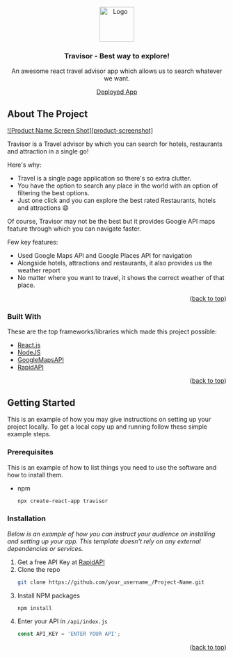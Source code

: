 


<!-- PROJECT LOGO -->
<br />
<div align="center">
  <a href="https://github.com/othneildrew/Best-README-Template">
    <img src="images/logo.png" alt="Logo" width="80" height="80">
  </a>

  <h3 align="center">Travisor - Best way to explore!</h3>

  <p align="center">
    An awesome react travel advisor app which allows us to search whatever we want.
    <br />
  </p>
  
  [Deployed App](https://travisor.netlify.app/)
</div>



<!-- ABOUT THE PROJECT -->
## About The Project

[![Product Name Screen Shot][product-screenshot]](https://example.com)

Travisor is a Travel advisor by which you can search for hotels, restaurants and attraction in a single go!

Here's why:
* Travel is a single page application so there's so extra clutter.
* You have the option to search any place in the world with an option of filtering the best options.
* Just one click and you can explore the best rated Restaurants, hotels and attractions :smile:

Of course, Travisor may not be the best but it provides Google API maps feature through which you can navigate faster.

Few key features:
* Used Google Maps API and Google Places API for navigation
* Alongside hotels, attractions and restaurants, it also provides us the weather report
* No matter where you want to travel, it shows the correct weather of that place.


<p align="right">(<a href="#top">back to top</a>)</p>



### Built With

These are the top frameworks/libraries which made this project possible:

* [React.js](https://reactjs.org/)
* [NodeJS](https://nodesjs.org/)
* [GoogleMapsAPI](https://developers.google.com/maps)
* [RapidAPI](https://rapidapi.com/)

<p align="right">(<a href="#top">back to top</a>)</p>



<!-- GETTING STARTED -->
## Getting Started

This is an example of how you may give instructions on setting up your project locally.
To get a local copy up and running follow these simple example steps.

### Prerequisites

This is an example of how to list things you need to use the software and how to install them.
* npm
  ```sh
  npx create-react-app travisor
  ```

### Installation

_Below is an example of how you can instruct your audience on installing and setting up your app. This template doesn't rely on any external dependencies or services._

1. Get a free API Key at [RapidAPI](https://rapidapi.com)
2. Clone the repo
   ```sh
   git clone https://github.com/your_username_/Project-Name.git
   ```
3. Install NPM packages
   ```sh
   npm install
   ```
4. Enter your API in `/api/index.js`
   ```js
   const API_KEY = 'ENTER YOUR API';
   ```

<p align="right">(<a href="#top">back to top</a>)</p>


